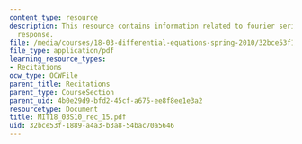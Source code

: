 ```yaml
---
content_type: resource
description: This resource contains information related to fourier series and harmonic
  response.
file: /media/courses/18-03-differential-equations-spring-2010/32bce53f1889a4a3b3a854bac70a5646_MIT18_03S10_rec_15.pdf
file_type: application/pdf
learning_resource_types:
- Recitations
ocw_type: OCWFile
parent_title: Recitations
parent_type: CourseSection
parent_uid: 4b0e29d9-bfd2-45cf-a675-ee8f8ee1e3a2
resourcetype: Document
title: MIT18_03S10_rec_15.pdf
uid: 32bce53f-1889-a4a3-b3a8-54bac70a5646
---
```

